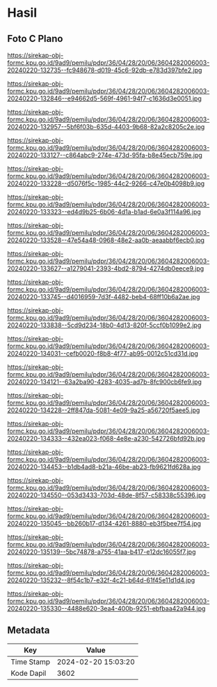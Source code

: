 # Hasil

## Foto C Plano

https://sirekap-obj-formc.kpu.go.id/9ad9/pemilu/pdpr/36/04/28/20/06/3604282006003-20240220-132735--fc948678-d019-45c6-92db-e783d397bfe2.jpg

https://sirekap-obj-formc.kpu.go.id/9ad9/pemilu/pdpr/36/04/28/20/06/3604282006003-20240220-132846--e94662d5-569f-4961-94f7-c1636d3e0051.jpg

https://sirekap-obj-formc.kpu.go.id/9ad9/pemilu/pdpr/36/04/28/20/06/3604282006003-20240220-132957--5bf6f03b-635d-4403-9b68-82a2c8205c2e.jpg

https://sirekap-obj-formc.kpu.go.id/9ad9/pemilu/pdpr/36/04/28/20/06/3604282006003-20240220-133127--c864abc9-274e-473d-95fa-b8e45ecb759e.jpg

https://sirekap-obj-formc.kpu.go.id/9ad9/pemilu/pdpr/36/04/28/20/06/3604282006003-20240220-133228--d5076f5c-1985-44c2-9266-c47e0b4098b9.jpg

https://sirekap-obj-formc.kpu.go.id/9ad9/pemilu/pdpr/36/04/28/20/06/3604282006003-20240220-133323--ed4d9b25-6b06-4d1a-b1ad-6e0a3f114a96.jpg

https://sirekap-obj-formc.kpu.go.id/9ad9/pemilu/pdpr/36/04/28/20/06/3604282006003-20240220-133528--47e54a48-0968-48e2-aa0b-aeaabbf6ecb0.jpg

https://sirekap-obj-formc.kpu.go.id/9ad9/pemilu/pdpr/36/04/28/20/06/3604282006003-20240220-133627--a1279041-2393-4bd2-8794-4274db0eece9.jpg

https://sirekap-obj-formc.kpu.go.id/9ad9/pemilu/pdpr/36/04/28/20/06/3604282006003-20240220-133745--d4016959-7d3f-4482-beb4-68ff10b6a2ae.jpg

https://sirekap-obj-formc.kpu.go.id/9ad9/pemilu/pdpr/36/04/28/20/06/3604282006003-20240220-133838--5cd9d234-18b0-4d13-820f-5ccf0b1099e2.jpg

https://sirekap-obj-formc.kpu.go.id/9ad9/pemilu/pdpr/36/04/28/20/06/3604282006003-20240220-134031--cefb0020-f8b8-4f77-ab95-0012c51cd31d.jpg

https://sirekap-obj-formc.kpu.go.id/9ad9/pemilu/pdpr/36/04/28/20/06/3604282006003-20240220-134121--63a2ba90-4283-4035-ad7b-8fc900cb6fe9.jpg

https://sirekap-obj-formc.kpu.go.id/9ad9/pemilu/pdpr/36/04/28/20/06/3604282006003-20240220-134228--2ff847da-5081-4e09-9a25-a56720f5aee5.jpg

https://sirekap-obj-formc.kpu.go.id/9ad9/pemilu/pdpr/36/04/28/20/06/3604282006003-20240220-134333--432ea023-f068-4e8e-a230-542726bfd92b.jpg

https://sirekap-obj-formc.kpu.go.id/9ad9/pemilu/pdpr/36/04/28/20/06/3604282006003-20240220-134453--b1db4ad8-b21a-46be-ab23-fb9621fd628a.jpg

https://sirekap-obj-formc.kpu.go.id/9ad9/pemilu/pdpr/36/04/28/20/06/3604282006003-20240220-134550--053d3433-703d-48de-8f57-c58338c55396.jpg

https://sirekap-obj-formc.kpu.go.id/9ad9/pemilu/pdpr/36/04/28/20/06/3604282006003-20240220-135045--bb260b17-d134-4261-8880-eb3f5bee7f54.jpg

https://sirekap-obj-formc.kpu.go.id/9ad9/pemilu/pdpr/36/04/28/20/06/3604282006003-20240220-135139--5bc74878-a755-41aa-b417-e12dc16055f7.jpg

https://sirekap-obj-formc.kpu.go.id/9ad9/pemilu/pdpr/36/04/28/20/06/3604282006003-20240220-135232--8f54c1b7-e32f-4c21-b64d-61f45e11d1d4.jpg

https://sirekap-obj-formc.kpu.go.id/9ad9/pemilu/pdpr/36/04/28/20/06/3604282006003-20240220-135330--4488e620-3ea4-400b-9251-ebfbaa42a944.jpg


## Metadata

| Key        | Value               |
| ---------- | ------------------- |
| Time Stamp | 2024-02-20 15:03:20 |
| Kode Dapil | 3602                |



